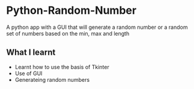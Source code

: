 # Python-Random-Number
A python app with a GUI that will generate a random number or a random set of numbers based on the min, max and length

## What I learnt
- Learnt how to use the basis of Tkinter
- Use of GUI
- Generateing random numbers
